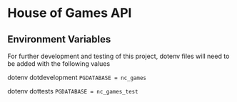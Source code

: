 # House of Games API

## Environment Variables

For further development and testing of this project, dotenv files will need to be added with the following values

dotenv dotdevelopment `PGDATABASE = nc_games`

dotenv dottests `PGDATABASE = nc_games_test`

